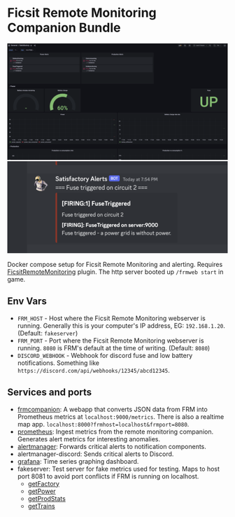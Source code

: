 # Ficsit Remote Monitoring Companion Bundle

![dashboard](resources/satisfactory-dash.png)
![discord alert](resources/satisfactory-alert.png)

Docker compose setup for Ficsit Remote Monitoring and alerting. Requires [FicsitRemoteMonitoring](https://ficsit.app/mod/FicsitRemoteMonitoring) plugin.
The http server booted up `/frmweb start` in game.

## Env Vars

- `FRM_HOST` - Host where the Ficsit Remote Monitoring webserver is running. Generally this is your computer's IP address, EG: `192.168.1.20`. (Default: `fakeserver`)
- `FRM_PORT` - Port where the Ficsit Remote Monitoring webserver is running. `8080` is FRM's default at the time of writing. (Default: `8080`)
- `DISCORD_WEBHOOK` - Webhook for discord fuse and low battery notifications. Something like `https://discord.com/api/webhooks/12345/abcd12345`.

## Services and ports

- [frmcompanion](http://localhost:9000/metrics): A webapp that converts JSON data from FRM into Prometheus metrics at `localhost:9000/metrics`. There is also a realtime map app. `localhost:8000?frmhost=localhost&frmport=8080`.
- [prometheus](http://localhost:9090): Ingest metrics from the remote monitoring companion. Generates alert metrics for interesting anomalies.
- [alertmanager](http://localhost:9093): Forwards critical alerts to notification components.
- alertmanager-discord: Sends critical alerts to Discord.
- [grafana](http://localhost:3000): Time series graphing dashboard.
- fakeserver: Test server for fake metrics used for testing. Maps to host port 8081 to avoid port conflicts if FRM is running on localhost.
  - [getFactory](http://localhost:8081/getFactory)
  - [getPower](http://localhost:8081/getPower)
  - [getProdStats](http://localhost:8081/getProdStats)
  - [getTrains](http://localhost:8081/getTrains)
